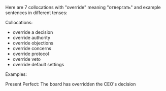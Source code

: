 Here are 7 collocations with "override" meaning "отвергать" and example sentences in different tenses:

Collocations:
- override a decision
- override authority
- override objections
- override concerns
- override protocol
- override veto
- override default settings

Examples:

Present Perfect: The board has overridden the CEO's decision